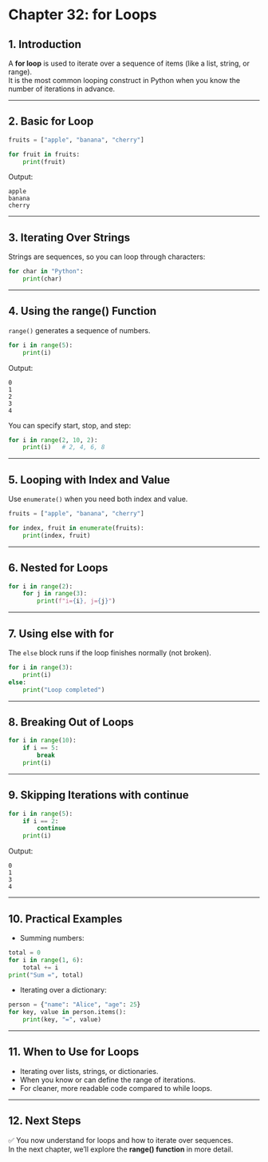 # Chapter 32: for Loops

## 1. Introduction
A **for loop** is used to iterate over a sequence of items (like a list, string, or range).  
It is the most common looping construct in Python when you know the number of iterations in advance.  

---

## 2. Basic for Loop
```python
fruits = ["apple", "banana", "cherry"]

for fruit in fruits:
    print(fruit)
```

Output:
```
apple
banana
cherry
```

---

## 3. Iterating Over Strings
Strings are sequences, so you can loop through characters:

```python
for char in "Python":
    print(char)
```

---

## 4. Using the range() Function
`range()` generates a sequence of numbers.

```python
for i in range(5):
    print(i)
```

Output:
```
0
1
2
3
4
```

You can specify start, stop, and step:

```python
for i in range(2, 10, 2):
    print(i)   # 2, 4, 6, 8
```

---

## 5. Looping with Index and Value
Use `enumerate()` when you need both index and value.

```python
fruits = ["apple", "banana", "cherry"]

for index, fruit in enumerate(fruits):
    print(index, fruit)
```

---

## 6. Nested for Loops
```python
for i in range(2):
    for j in range(3):
        print(f"i={i}, j={j}")
```

---

## 7. Using else with for
The `else` block runs if the loop finishes normally (not broken).

```python
for i in range(3):
    print(i)
else:
    print("Loop completed")
```

---

## 8. Breaking Out of Loops
```python
for i in range(10):
    if i == 5:
        break
    print(i)
```

---

## 9. Skipping Iterations with continue
```python
for i in range(5):
    if i == 2:
        continue
    print(i)
```

Output:
```
0
1
3
4
```

---

## 10. Practical Examples
- Summing numbers:
```python
total = 0
for i in range(1, 6):
    total += i
print("Sum =", total)
```

- Iterating over a dictionary:
```python
person = {"name": "Alice", "age": 25}
for key, value in person.items():
    print(key, "=", value)
```

---

## 11. When to Use for Loops
- Iterating over lists, strings, or dictionaries.  
- When you know or can define the range of iterations.  
- For cleaner, more readable code compared to while loops.  

---

## 12. Next Steps
✅ You now understand for loops and how to iterate over sequences.  
In the next chapter, we’ll explore the **range() function** in more detail.